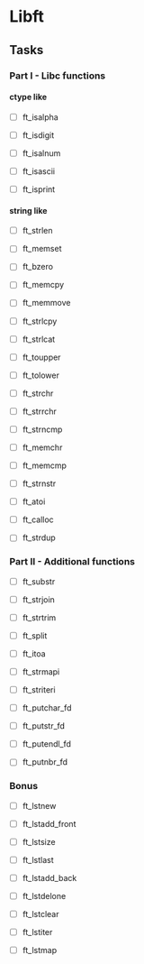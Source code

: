 # Libft

## Tasks

### Part I - Libc functions

  #### ctype like

  - [ ] ft_isalpha

  - [ ] ft_isdigit

  - [ ] ft_isalnum

  - [ ] ft_isascii

  - [ ] ft_isprint

#### string like

- [ ] ft_strlen

- [ ] ft_memset

- [ ] ft_bzero

- [ ] ft_memcpy

- [ ] ft_memmove

- [ ] ft_strlcpy

- [ ] ft_strlcat

- [ ] ft_toupper

- [ ] ft_tolower

- [ ] ft_strchr

- [ ] ft_strrchr

- [ ] ft_strncmp

- [ ] ft_memchr

- [ ] ft_memcmp

- [ ] ft_strnstr

- [ ] ft_atoi

- [ ] ft_calloc

- [ ] ft_strdup

### Part II - Additional functions

- [ ] ft_substr

- [ ] ft_strjoin

- [ ] ft_strtrim

- [ ] ft_split

- [ ] ft_itoa

- [ ] ft_strmapi

- [ ] ft_striteri

- [ ] ft_putchar_fd

- [ ] ft_putstr_fd

- [ ] ft_putendl_fd

- [ ] ft_putnbr_fd

### Bonus

- [ ] ft_lstnew

- [ ] ft_lstadd_front

- [ ] ft_lstsize

- [ ] ft_lstlast

- [ ] ft_lstadd_back

- [ ] ft_lstdelone

- [ ] ft_lstclear

- [ ] ft_lstiter

- [ ] ft_lstmap
